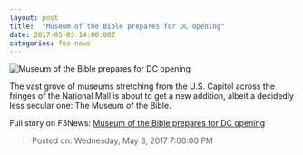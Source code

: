 ```yaml
---
layout: post
title:  "Museum of the Bible prepares for DC opening"
date: 2017-05-03 14:00:00Z
categories: fox-news
---
```


![Museum of the Bible prepares for DC opening](http://a57.foxnews.com/images.foxnews.com/content/fox-news/politics/2017/05/03/museum-bible-prepares-for-dc-opening/_jcr_content/par/featured_image/media-0.img.jpg/0/0/1493755156044.jpg?ve=1)

The vast grove of museums stretching from the U.S. Capitol across the fringes of the National Mall is about to get a new addition, albeit a decidedly less secular one: The Museum of the Bible.


Full story on F3News: [Museum of the Bible prepares for DC opening](http://www.f3nws.com/n/dFUrdG)

> Posted on: Wednesday, May 3, 2017 7:00:00 PM
